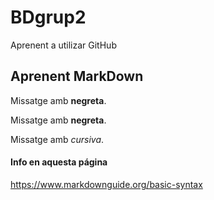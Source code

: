 # BDgrup2
Aprenent a utilizar GitHub

## Aprenent MarkDown


Missatge amb **negreta**.

Missatge amb __negreta__.

Missatge amb <em>cursiva</em>.

#### Info en aquesta página
https://www.markdownguide.org/basic-syntax
